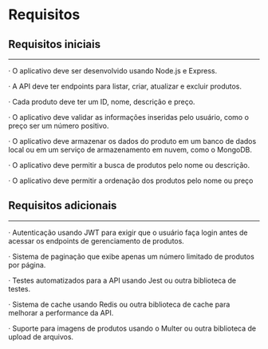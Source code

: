 # Requisitos

## Requisitos iniciais

---

· O aplicativo deve ser desenvolvido usando Node.js e Express.

· A API deve ter endpoints para listar, criar, atualizar e excluir produtos.

· Cada produto deve ter um ID, nome, descrição e preço.

· O aplicativo deve validar as informações inseridas pelo usuário, como o preço ser um número positivo.

· O aplicativo deve armazenar os dados do produto em um banco de dados local ou em um serviço de armazenamento em nuvem, como o MongoDB.

· O aplicativo deve permitir a busca de produtos pelo nome ou descrição.

· O aplicativo deve permitir a ordenação dos produtos pelo nome ou preço

## Requisitos adicionais

---

· Autenticação usando JWT para exigir que o usuário faça login antes de acessar os endpoints de gerenciamento de produtos.

· Sistema de paginação que exibe apenas um número limitado de produtos por página.

· Testes automatizados para a API usando Jest ou outra biblioteca de testes.

· Sistema de cache usando Redis ou outra biblioteca de cache para melhorar a performance da API.

· Suporte para imagens de produtos usando o Multer ou outra biblioteca de upload de arquivos.
